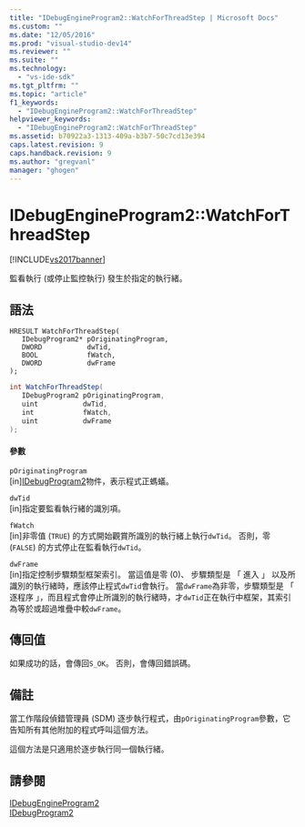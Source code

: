 ```yaml
---
title: "IDebugEngineProgram2::WatchForThreadStep | Microsoft Docs"
ms.custom: ""
ms.date: "12/05/2016"
ms.prod: "visual-studio-dev14"
ms.reviewer: ""
ms.suite: ""
ms.technology: 
  - "vs-ide-sdk"
ms.tgt_pltfrm: ""
ms.topic: "article"
f1_keywords: 
  - "IDebugEngineProgram2::WatchForThreadStep"
helpviewer_keywords: 
  - "IDebugEngineProgram2::WatchForThreadStep"
ms.assetid: b70922a3-1313-409a-b3b7-50c7cd13e394
caps.latest.revision: 9
caps.handback.revision: 9
ms.author: "gregvanl"
manager: "ghogen"
---
```

# IDebugEngineProgram2::WatchForThreadStep
[!INCLUDE[vs2017banner](../../../code-quality/includes/vs2017banner.md)]

監看執行 \(或停止監控執行\) 發生於指定的執行緒。  
  
## 語法  
  
```cpp#  
HRESULT WatchForThreadStep(   
   IDebugProgram2* pOriginatingProgram,  
   DWORD           dwTid,  
   BOOL            fWatch,  
   DWORD           dwFrame  
);  
```  
  
```c#  
int WatchForThreadStep(   
   IDebugProgram2 pOriginatingProgram,  
   uint           dwTid,  
   int            fWatch,  
   uint           dwFrame  
);  
```  
  
#### 參數  
 `pOriginatingProgram`  
 \[in\][IDebugProgram2](../../../extensibility/debugger/reference/idebugprogram2.md)物件，表示程式正螞蟻。  
  
 `dwTid`  
 \[in\]指定要監看執行緒的識別項。  
  
 `fWatch`  
 \[in\]非零值 \(`TRUE`\) 的方式開始觀賞所識別的執行緒上執行`dwTid`。 否則，零 \(`FALSE`\) 的方式停止在監看執行`dwTid`。  
  
 `dwFrame`  
 \[in\]指定控制步驟類型框架索引。  當這值是零 \(0\)、 步驟類型是 「 進入 」 以及所識別的執行緒時，應該停止程式`dwTid`會執行。  當`dwFrame`為非零，步驟類型是 「 逐程序 」，而且程式會停止所識別的執行緒時，才`dwTid`正在執行中框架，其索引為等於或超過堆疊中較`dwFrame`。  
  
## 傳回值  
 如果成功的話，會傳回`S_OK`。 否則，會傳回錯誤碼。  
  
## 備註  
 當工作階段偵錯管理員 \(SDM\) 逐步執行程式，由`pOriginatingProgram`參數，它告知所有其他附加的程式呼叫這個方法。  
  
 這個方法是只適用於逐步執行同一個執行緒。  
  
## 請參閱  
 [IDebugEngineProgram2](../../../extensibility/debugger/reference/idebugengineprogram2.md)   
 [IDebugProgram2](../../../extensibility/debugger/reference/idebugprogram2.md)